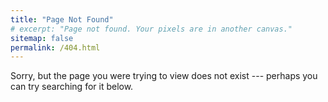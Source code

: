 ```yaml
---
title: "Page Not Found"
# excerpt: "Page not found. Your pixels are in another canvas."
sitemap: false
permalink: /404.html
---
```


Sorry, but the page you were trying to view does not exist --- perhaps you can try searching for it below.

<script type="text/javascript">
  var GOOG_FIXURL_LANG = 'en';
  var GOOG_FIXURL_SITE = '{{site.url}}'
</script>
<script type="text/javascript"
  src="//linkhelp.clients.google.com/tbproxy/lh/wm/fixurl.js">
</script>